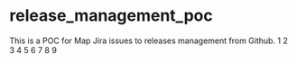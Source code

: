 # release_management_poc
This is a POC for Map Jira issues to releases management from Github.
1
2
3
4
5
6
7
8
9
